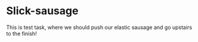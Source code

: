 # Slick-sausage

This is test task, where we should push our elastic sausage and go upstairs to the finish!

